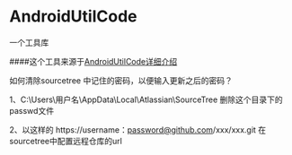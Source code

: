 # AndroidUtilCode
一个工具库

####这个工具来源于[AndroidUtilCode详细介绍](https://github.com/Blankj/AndroidUtilCode)

如何清除sourcetree 中记住的密码，以便输入更新之后的密码？

1、C:\Users\用户名\AppData\Local\Atlassian\SourceTree
删除这个目录下的passwd文件

2、以这样的 https://username：password@github.com/xxx/xxx.git
在sourcetree中配置远程仓库的url
